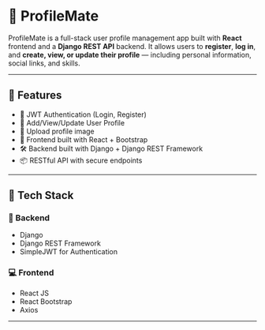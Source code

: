 # 👤 ProfileMate

ProfileMate is a full-stack user profile management app built with **React** frontend and a **Django REST API** backend. It allows users to **register**, **log in**, and **create, view, or update their profile** — including personal information, social links, and skills.

---

## 🚀 Features

- 🔐 JWT Authentication (Login, Register)
- 👤 Add/View/Update User Profile
- 📎 Upload profile image
- 📄 Frontend built with React + Bootstrap
- 🛠 Backend built with Django + Django REST Framework
- 📦 RESTful API with secure endpoints

---

## 🧱 Tech Stack

### 🔧 Backend
- Django
- Django REST Framework
- SimpleJWT for Authentication

### 💻 Frontend
- React JS
- React Bootstrap
- Axios

---


